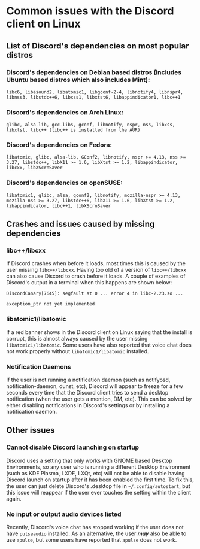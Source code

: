 # Common issues with the Discord client on Linux

## List of Discord's dependencies on most popular distros

### Discord's dependencies on Debian based distros (includes Ubuntu based distros which also includes Mint):

```
libc6, libasound2, libatomic1, libgconf-2-4, libnotify4, libnspr4, libnss3, libstdc++6, libxss1, libxtst6, libappindicator1, libc++1
```

### Discord's dependencies on Arch Linux:

```
glibc, alsa-lib, gcc-libs, gconf, libnotify, nspr, nss, libxss, libxtst, libc++ (libc++ is installed from the AUR)
```

### Discord's dependencies on Fedora:

```
libatomic, glibc, alsa-lib, GConf2, libnotify, nspr >= 4.13, nss >= 3.27, libstdc++, libX11 >= 1.6, libXtst >= 1.2, libappindicator, libcxx, libXScrnSaver
```

### Discord's dependencies on openSUSE:

```
libatomic1, glibc, alsa, gconf2, libnotify, mozilla-nspr >= 4.13, mozilla-nss >= 3.27, libstdc++6, libX11 >= 1.6, libXtst >= 1.2, libappindicator, libc++1, libXScrnSaver
```

## Crashes and issues caused by missing dependencies

### libc++/libcxx

If Discord crashes when before it loads, most times this is caused by the user missing `libc++/libcxx`.  Having too old of a version of `libc++/libcxx` can also cause Discord to crash before it loads.  A couple of examples of Discord's output in a terminal when this happens are shown below:

```
DiscordCanary[7645]: segfault at 0 ... error 4 in libc-2.23.so ...
```

```
exception_ptr not yet implemented
```

### libatomic1/libatomic

If a red banner shows in the Discord client on Linux saying that the install is corrupt, this is almost always caused by the user missing `libatomic1/libatomic`.  Some users have also reported that voice chat does not work properly without `libatomic1/libatomic` installed.

### Notification Daemons

If the user is not running a notification daemon (such as notifyosd, notification-daemon, dunst, etc), Discord will appear to freeze for a few seconds every time that the Discord client tries to send a desktop notification (when the user gets a mention, DM, etc).  This can be solved by either disabling notifications in Discord's settings or by installing a notification daemon.

## Other issues

### Cannot disable Discord launching on startup

Discord uses a setting that only works with GNOME based Desktop Environments, so any user who is running a different Desktop Environment (such as KDE Plasma, LXDE, LXQt, etc) will not be able to disable having Discord launch on startup after it has been enabled the first time.  To fix this, the user can just delete Discord's .desktop file in `~/.config/autostart`, but this issue will reappear if the user ever touches the setting within the client again.

### No input or output audio devices listed

Recently, Discord's voice chat has stopped working if the user does not have `pulseaudio` installed.  As an alternative, the user ***may*** also be able to use `apulse`, but some users have reported that `apulse` does not work.
